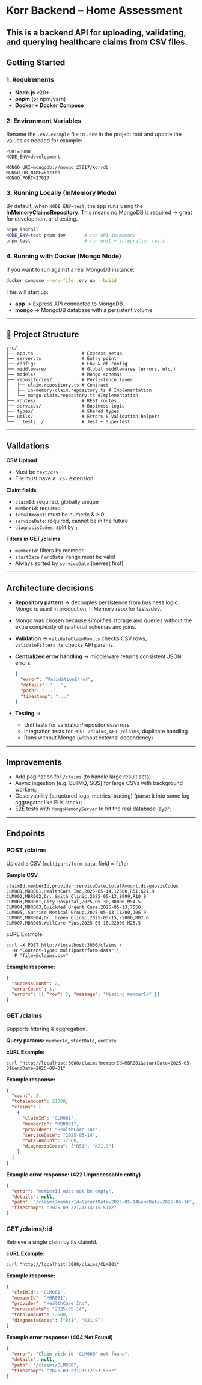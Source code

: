 # Korr Backend – Home Assessment

## This is a backend API for **uploading, validating, and querying healthcare claims** from CSV files.

## Getting Started

### 1. Requirements

- **Node.js** v20+
- **pnpm** (or npm/yarn)
- **Docker + Docker Compose**

### 2. Environment Variables

Rename the `.env.example` file to `.env` in the project root and update the values as needed for example:

```env
PORT=3000
NODE_ENV=development

MONGO_URI=mongodb://mongo:27017/korrdb
MONGO_DB_NAME=korrdb
MONGO_PORT=27017
```

### 3. Running Locally (InMemory Mode)

By default, when `NODE_ENV=test`, the app runs using the **InMemoryClaimsRepository**.
This means no MongoDB is required → great for development and testing.

```bash
pnpm install
NODE_ENV=test pnpm dev       # run API in-memory
pnpm test                    # run unit + integration tests
```

### 4. Running with Docker (Mongo Mode)

If you want to run against a real MongoDB instance:

```bash
docker compose --env-file .env up --build
```

This will start up:

- **app** → Express API connected to MongoDB
- **mongo** → MongoDB database with a persistent volume

---

## 📂 Project Structure

```
src/
├── app.ts                  # Express setup
├── server.ts               # Entry point
├── config/                 # Env & db config
├── middleware/             # Global middlewares (errors, etc.)
├── models/                 # Mongo schemas
├── repositories/           # Persistence layer
│   ├── claim.repository.ts # Contract
│   ├── in-memory-claim.repository.ts # Implementation
│   └── mongo-claim.repository.ts #Implementation
├── routes/                 # REST routes
├── services/               # Business logic
├── types/                  # Shared types
├── utils/                  # Errors & validation helpers
└── __tests__/              # Jest + Supertest
```

---

## Validations

**CSV Upload**

- Must be `text/csv`
- File must have a `.csv` extension

**Claim fields**

- `claimId`: required, globally unique
- `memberId`: required
- `totalAmount`: must be numeric & > 0
- `serviceDate`: required, cannot be in the future
- `diagnosisCodes`: split by `;`

**Filters in GET /claims**

- `memberId`: filters by member
- `startDate` / `endDate`: range must be valid
- Always sorted by `serviceDate` (newest first)

---

## Architecture decisions

- **Repository pattern** → decouples persistence from business logic.
  Mongo is used in production, InMemory repo for tests/dev.

- Mongo was chosen because simplifies storage and queries without the extra complexity of relational schemas and joins.

- **Validation** → `validateClaimRow.ts` checks CSV rows, `validateFilters.ts` checks API params.

- **Centralized error handling** → middleware returns consistent JSON errors:

  ```json
  {
    "error": "ValidationError",
    "details": "...",
    "path": "...",
    "timestamp": "..."
  }
  ```

- **Testing** →
  - Unit tests for validation/repositories/errors
  - Integration tests for `POST /claims`, `GET /claims`, duplicate handling
  - Runs without Mongo (without external dependency)

---

## Improvements

- Add pagination for `/claims` (to handle large result sets)
- Async ingestion (e.g. BullMQ, SQS) for large CSVs with background workers;
- Observability (structured logs, metrics, tracing) (parse it into some log aggregator like ELK stack);
- E2E tests with `MongoMemoryServer` to hit the real database layer;

---

## Endpoints

### **POST /claims**

Upload a CSV (`multipart/form-data`, field = `file`)

**Sample CSV**

```
claimId,memberId,provider,serviceDate,totalAmount,diagnosisCodes
CLM001,MBR001,HealthCare Inc,2025-05-14,12500,R51;K21.9
CLM002,MBR002,Dr. Smith Clinic,2025-05-13,8999,R10.9
CLM003,MBR001,City Hospital,2025-05-30,30000,M54.5
CLM004,MBR003,QuickMed Urgent Care,2025-05-13,7550,
CLM005,,Sunrise Medical Group,2025-05-13,11200,J06.9
CLM006,MBR004,Dr. Green Clinic,2025-05-15,-5000,R07.0
CLM007,MBR005,WellCare Plus,2025-05-16,22000,M25.5
```

cURL Example:

```
curl -X POST http://localhost:3000/claims \
  -H "Content-Type: multipart/form-data" \
  -F "file=@claims.csv"
```

**Example response:**

```json
{
  "successCount": 2,
  "errorCount": 1,
  "errors": [{ "row": 5, "message": "Missing memberId" }]
}
```

### **GET /claims**

Supports filtering & aggregation.

**Query params:** `memberId`, `startDate`, `endDate`

**cURL Example:**

```
curl "http://localhost:3000/claims?memberId=MBR001&startDate=2025-05-01&endDate=2025-08-01"
```

**Example response:**

```json
{
  "count": 2,
  "totalAmount": 21500,
  "claims": [
    {
      "claimId": "CLM001",
      "memberId": "MBR001",
      "provider": "HealthCare Inc",
      "serviceDate": "2025-05-14",
      "totalAmount": 12500,
      "diagnosisCodes": ["R51", "K21.9"]
    }
  ]
}
```

**Example error response: (422 Unprocessable entity)**

```json
{
  "error": "memberId must not be empty",
  "details": null,
  "path": "/claims?memberId=&startDate=2025-05-14&endDate=2025-05-16",
  "timestamp": "2025-09-22T21:14:15.511Z"
}
```

### **GET /claims/:id**

Retrieve a single claim by its claimId.

**cURL Example:**

```
curl "http://localhost:3000/claims/CLM001"
```

**Example response:**

```json
{
  "claimId": "CLM001",
  "memberId": "MBR001",
  "provider": "HealthCare Inc",
  "serviceDate": "2025-05-14",
  "totalAmount": 12500,
  "diagnosisCodes": ["R51", "K21.9"]
}
```

**Example error response: (404 Not Found)**

```json
{
  "error": "Claim with id 'CLM000' not found",
  "details": null,
  "path": "/claims/CLM000",
  "timestamp": "2025-09-22T21:12:53.535Z"
}
```
